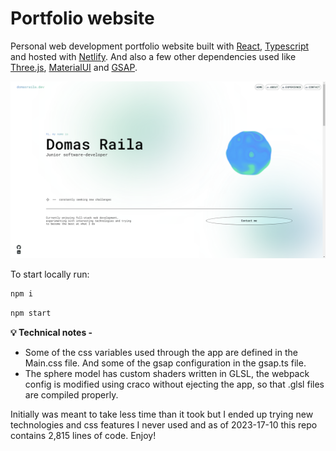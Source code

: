 # Portfolio website

Personal web development portfolio website built with [React](https://react.dev/), [Typescript](https://www.typescriptlang.org/) and hosted with [Netlify](https://www.netlify.com/).
And also a few other dependencies used like [Three.js](https://github.com/mrdoob/three.js), [MaterialUI](https://mui.com/) and [GSAP](https://gsap.com/).

[![Alt text](./public/preview-image-github-repo-20241710.png)](https://domasraila.dev/)

To start locally run:

```bash
npm i
```

```bash
npm start
```

**💡 Technical notes -**

- Some of the css variables used through the app are defined in the Main.css file. And some of the gsap configuration in the gsap.ts file.
- The sphere model has custom shaders written in GLSL, the webpack config is modified using
  craco without ejecting the app, so that .glsl files are compiled properly.

Initially was meant to take less time than it took but I ended up trying new technologies and css features I never used and as of 2023-17-10 this repo contains 2,815 lines of code. Enjoy!

